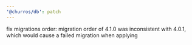 ```yaml
---
'@churros/db': patch
---
```


fix migrations order: migration order of 4.1.0 was inconsistent with 4.0.1, which would cause a failed migration when applying
